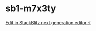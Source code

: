 # sb1-m7x3ty

[Edit in StackBlitz next generation editor ⚡️](https://stackblitz.com/~/github.com/joselvelez/sb1-m7x3ty)